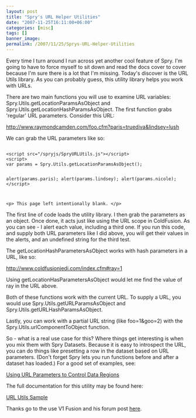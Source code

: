 ```yaml
---
layout: post
title: "Spry's URL Helper Utilities"
date: "2007-11-25T16:11:00+06:00"
categories: [misc]
tags: []
banner_image: 
permalink: /2007/11/25/Sprys-URL-Helper-Utilities
---
```


Every time I turn around I run across yet another cool feature of Spry. I'm going to have to force myself to sit down and read the docs cover to cover because I'm sure there is a lot that I'm missing. Today's discover is the URL Utils library. As you can probably guess, this utility library helps you work with URLs.
<!--more-->
There are two main functions you will use to examine URL variables: Spry.Utils.getLocationParamsAsObject and Spry.Utils.getLocationHashParamsAsObject. The first function grabs 'regular' URL parameters. Consider this URL:

http://www.raymondcamden.com/foo.cfm?paris=truediva&lindsey=lush

We can grab the URL parameters like so:

<code>
&lt;script src="/spryjs/SpryURLUtils.js"&gt;&lt;/script&gt;
&lt;script&gt;
var params = Spry.Utils.getLocationParamsAsObject();

alert(params.paris);
alert(params.lindsey);
alert(params.nicole);
&lt;/script&gt;

&lt;p&gt;
This page left intentionally blank.
&lt;/p&gt;
</code>

The first line of code loads the utility library. I then grab the parameters as an object. Once done, it acts just like using the URL scope in ColdFusion. As you can see - I alert each value, including a third one. If you run this code, and supply both URL parameters like I did above, you will get their values in the alerts, and an undefined string for the third test.

The getLocationHashParametersAsObject works with hash parameters in a URL, like so:

http://www.coldfusionjedi.com/index.cfm#ray=1

Using getLocationHasParametersAsObject would let me find the value of ray in the URL above.

Both of these functions work with the current URL. To supply a URL, you would use Spry.Utils.getURLParamsAsObject and Spry.Utils.getURLHashParamsAsObject. 

Lastly, you can work with a partial URL string (like foo=1&goo=2) with the Spry.Utils.urlComponentToObject function.

So - what is a real use case for this? Where things get interesting is when you mix them with Spry Datasets. Because it is easy to introspect the URL, you can do things like presetting a row in the dataset based on URL parameters. (Don't forget Spry lets you run functions before and after a dataset has loaded.) For a good set of examples, see:

<a href="http://labs.adobe.com/technologies/spry/samples/data_region/DataWithURLParams.html">Using URL Parameters to Control Data Regions</a>

The full documentation for this utility may be found here:

<a href="http://labs.adobe.com/technologies/spry/samples/utils/URLUtilsSample.html">URL Utils Sample</a>

Thanks go to the use V1 Fusion and his forum post <a href="http://www.adobe.com/cfusion/webforums/forum/messageview.cfm?forumid=72&catid=602&threadid=1317152&enterthread=y">here</a>.